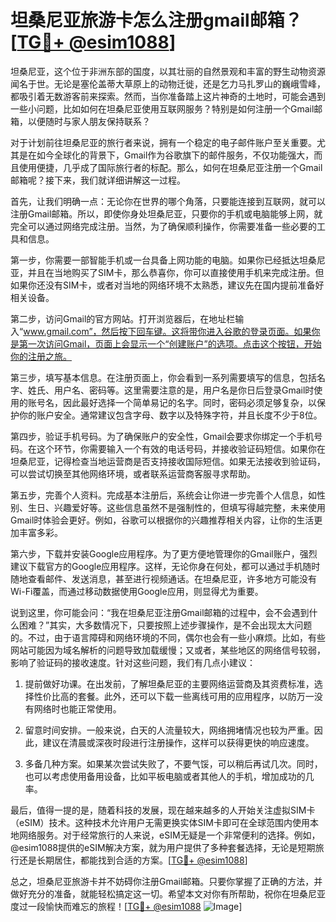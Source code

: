 # 坦桑尼亚旅游卡怎么注册gmail邮箱？[[TG💪+ @esim1088](https://t.me/s/esim1088)]

坦桑尼亚，这个位于非洲东部的国度，以其壮丽的自然景观和丰富的野生动物资源闻名于世。无论是塞伦盖蒂大草原上的动物迁徙，还是乞力马扎罗山的巍峨雪峰，都吸引着无数游客前来探索。然而，当你准备踏上这片神奇的土地时，可能会遇到一些小问题，比如如何在坦桑尼亚使用互联网服务？特别是如何注册一个Gmail邮箱，以便随时与家人朋友保持联系？

对于计划前往坦桑尼亚的旅行者来说，拥有一个稳定的电子邮件账户至关重要。尤其是在如今全球化的背景下，Gmail作为谷歌旗下的邮件服务，不仅功能强大，而且使用便捷，几乎成了国际旅行者的标配。那么，如何在坦桑尼亚注册一个Gmail邮箱呢？接下来，我们就详细讲解这一过程。

首先，让我们明确一点：无论你在世界的哪个角落，只要能连接到互联网，就可以注册Gmail邮箱。所以，即使你身处坦桑尼亚，只要你的手机或电脑能够上网，就完全可以通过网络完成注册。当然，为了确保顺利操作，你需要准备一些必要的工具和信息。

第一步，你需要一部智能手机或一台具备上网功能的电脑。如果你已经抵达坦桑尼亚，并且在当地购买了SIM卡，那么恭喜你，你可以直接使用手机来完成注册。但如果你还没有SIM卡，或者对当地的网络环境不太熟悉，建议先在国内提前准备好相关设备。

第二步，访问Gmail的官方网站。打开浏览器后，在地址栏输入“www.gmail.com”，然后按下回车键。这将带你进入谷歌的登录页面。如果你是第一次访问Gmail，页面上会显示一个“创建账户”的选项。点击这个按钮，开始你的注册之旅。

第三步，填写基本信息。在注册页面上，你会看到一系列需要填写的信息，包括名字、姓氏、用户名、密码等。这里需要注意的是，用户名是你日后登录Gmail时使用的账号名，因此最好选择一个简单易记的名字。同时，密码必须足够复杂，以保护你的账户安全。通常建议包含字母、数字以及特殊字符，并且长度不少于8位。

第四步，验证手机号码。为了确保账户的安全性，Gmail会要求你绑定一个手机号码。在这个环节，你需要输入一个有效的电话号码，并接收验证码短信。如果你在坦桑尼亚，记得检查当地运营商是否支持接收国际短信。如果无法接收到验证码，可以尝试切换至其他网络环境，或者联系运营商客服寻求帮助。

第五步，完善个人资料。完成基本注册后，系统会让你进一步完善个人信息，如性别、生日、兴趣爱好等。这些信息虽然不是强制性的，但填写得越完整，未来使用Gmail时体验会更好。例如，谷歌可以根据你的兴趣推荐相关内容，让你的生活更加丰富多彩。

第六步，下载并安装Google应用程序。为了更方便地管理你的Gmail账户，强烈建议下载官方的Google应用程序。这样，无论你身在何处，都可以通过手机随时随地查看邮件、发送消息，甚至进行视频通话。在坦桑尼亚，许多地方可能没有Wi-Fi覆盖，而通过移动数据使用Google应用，则显得尤为重要。

说到这里，你可能会问：“我在坦桑尼亚注册Gmail邮箱的过程中，会不会遇到什么困难？”其实，大多数情况下，只要按照上述步骤操作，是不会出现太大问题的。不过，由于语言障碍和网络环境的不同，偶尔也会有一些小麻烦。比如，有些网站可能因为域名解析的问题导致加载缓慢；又或者，某些地区的网络信号较弱，影响了验证码的接收速度。针对这些问题，我们有几点小建议：

1. 提前做好功课。在出发前，了解坦桑尼亚的主要网络运营商及其资费标准，选择性价比高的套餐。此外，还可以下载一些离线可用的应用程序，以防万一没有网络时也能正常使用。

2. 留意时间安排。一般来说，白天的人流量较大，网络拥堵情况也较为严重。因此，建议在清晨或深夜时段进行注册操作，这样可以获得更快的响应速度。

3. 多备几种方案。如果某次尝试失败了，不要气馁，可以稍后再试几次。同时，也可以考虑使用备用设备，比如平板电脑或者其他人的手机，增加成功的几率。

最后，值得一提的是，随着科技的发展，现在越来越多的人开始关注虚拟SIM卡（eSIM）技术。这种技术允许用户无需更换实体SIM卡即可在全球范围内使用本地网络服务。对于经常旅行的人来说，eSIM无疑是一个非常便利的选择。例如，@esim1088提供的eSIM解决方案，就为用户提供了多种套餐选择，无论是短期旅行还是长期居住，都能找到合适的方案。[[TG💪+ @esim1088](https://t.me/s/esim1088)]

总之，坦桑尼亚旅游卡并不妨碍你注册Gmail邮箱。只要你掌握了正确的方法，并做好充分的准备，就能轻松搞定这一切。希望本文对你有所帮助，祝你在坦桑尼亚度过一段愉快而难忘的旅程！[[TG💪+ @esim1088](https://t.me/s/esim1088) ![Image](https://i.postimg.cc/4NQfJmqS/Snipaste-2025-05-13-00-14-12.png)]